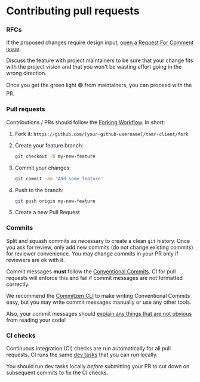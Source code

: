 # Contributing pull requests

### ️RFCs
If the proposed changes require design input, [open a Request For Comment issue](https://github.com/Datatamer/tamr-client/issues/new/choose).

Discuss the feature with project maintainers to be sure that your change fits with the project vision and that you won't be wasting effort going in the wrong direction.

Once you get the green light 🟢 from maintainers, you can proceed with the PR.

### Pull requests

Contributions / PRs should follow the
[Forking Workflow](https://www.atlassian.com/git/tutorials/comparing-workflows/forking-workflow). In short:

  1. Fork it: `https://github.com/[your-github-username]/tamr-client/fork`
  2. Create your feature branch:

      ```sh
      git checkout -b my-new-feature
      ```

  3. Commit your changes:

      ```sh
      git commit -am 'Add some feature'
      ```

  4. Push to the branch:

      ```sh
      git push origin my-new-feature
      ```

  5. Create a new Pull Request

### Commits

Split and squash commits as necessary to create a clean `git` history. Once you ask for review, only add new commits (do not change existing commits) for reviewer convenience. You may change commits in your PR only if reviewers are ok with it.

Commit messages **must** follow the [Conventional Commits](https://www.conventionalcommits.org/en/v1.0.0/).
CI for pull requests will enforce this and fail if commit messages are not formatted correctly.

We recommend the [Commitzen CLI](https://github.com/commitizen/cz-cli) to make writing Conventional Commits easy, but you may write commit messages manually or use any other tools.

Also, your commit messages should [explain any things that are not obvious](https://chris.beams.io/posts/git-commit/#why-not-how) from reading your code!

### CI checks

Continuous integration (CI) checks are run automatically for all pull requests.
CI runs the same [dev tasks](dev-tasks) that you can run locally.

You should run dev tasks locally _before_ submitting your PR to cut down on subsequent commits to fix the CI checks.

